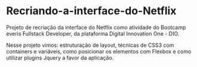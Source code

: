 # Recriando-a-interface-do-Netflix

Projeto de recriação da interface do Netflix como atividade do Bootcamp everis Fullstack Developer, da plataforma Digital Innovation One - DIO.

Nesse projeto vimos: estruturação de layout, técnicas de CSS3 com containers e variáveis, como posicionar os elementos com Flexbox e como utilizar plugins Jquery 
a favor da aplicação.

